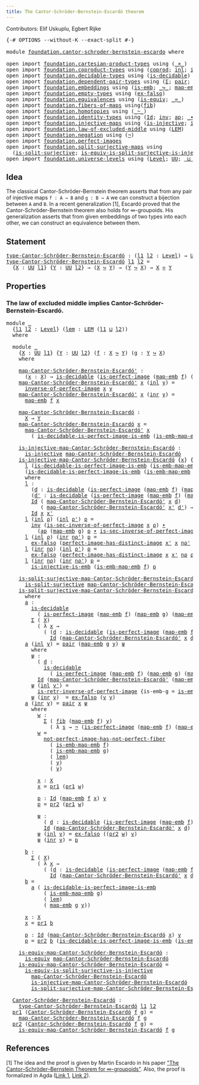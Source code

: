 ```yaml
---
title: The Cantor-Schröder-Bernstein-Escardó theorem
---
```


Contributors: Elif Uskuplu, Egbert Rijke

<pre class="Agda"><a id="113" class="Symbol">{-#</a> <a id="117" class="Keyword">OPTIONS</a> <a id="125" class="Pragma">--without-K</a> <a id="137" class="Pragma">--exact-split</a> <a id="151" class="Symbol">#-}</a>

<a id="156" class="Keyword">module</a> <a id="163" href="foundation.cantor-schroder-bernstein-escardo.html" class="Module">foundation.cantor-schroder-bernstein-escardo</a> <a id="208" class="Keyword">where</a>

<a id="215" class="Keyword">open</a> <a id="220" class="Keyword">import</a> <a id="227" href="foundation.cartesian-product-types.html" class="Module">foundation.cartesian-product-types</a> <a id="262" class="Keyword">using</a> <a id="268" class="Symbol">(</a><a id="269" href="foundation-core.cartesian-product-types.html#577" class="Function Operator">_×_</a><a id="272" class="Symbol">)</a>
<a id="274" class="Keyword">open</a> <a id="279" class="Keyword">import</a> <a id="286" href="foundation.coproduct-types.html" class="Module">foundation.coproduct-types</a> <a id="313" class="Keyword">using</a> <a id="319" class="Symbol">(</a><a id="320" href="foundation.coproduct-types.html#1168" class="Datatype">coprod</a><a id="326" class="Symbol">;</a> <a id="328" href="foundation.coproduct-types.html#1239" class="InductiveConstructor">inl</a><a id="331" class="Symbol">;</a> <a id="333" href="foundation.coproduct-types.html#1262" class="InductiveConstructor">inr</a><a id="336" class="Symbol">;</a> <a id="338" href="foundation.coproduct-types.html#1284" class="Function">ind-coprod</a><a id="348" class="Symbol">)</a>
<a id="350" class="Keyword">open</a> <a id="355" class="Keyword">import</a> <a id="362" href="foundation.decidable-types.html" class="Module">foundation.decidable-types</a> <a id="389" class="Keyword">using</a> <a id="395" class="Symbol">(</a><a id="396" href="foundation.decidable-types.html#1905" class="Function">is-decidable</a><a id="408" class="Symbol">)</a>
<a id="410" class="Keyword">open</a> <a id="415" class="Keyword">import</a> <a id="422" href="foundation.dependent-pair-types.html" class="Module">foundation.dependent-pair-types</a> <a id="454" class="Keyword">using</a> <a id="460" class="Symbol">(</a><a id="461" href="foundation-core.dependent-pair-types.html#502" class="Record">Σ</a><a id="462" class="Symbol">;</a> <a id="464" href="foundation-core.dependent-pair-types.html#575" class="InductiveConstructor">pair</a><a id="468" class="Symbol">;</a> <a id="470" href="foundation-core.dependent-pair-types.html#592" class="Field">pr1</a><a id="473" class="Symbol">;</a> <a id="475" href="foundation-core.dependent-pair-types.html#604" class="Field">pr2</a><a id="478" class="Symbol">)</a>
<a id="480" class="Keyword">open</a> <a id="485" class="Keyword">import</a> <a id="492" href="foundation.embeddings.html" class="Module">foundation.embeddings</a> <a id="514" class="Keyword">using</a> <a id="520" class="Symbol">(</a><a id="521" href="foundation-core.embeddings.html#980" class="Function">is-emb</a><a id="527" class="Symbol">;</a> <a id="529" href="foundation-core.embeddings.html#1062" class="Function Operator">_↪_</a><a id="532" class="Symbol">;</a> <a id="534" href="foundation-core.embeddings.html#1205" class="Function">map-emb</a><a id="541" class="Symbol">;</a> <a id="543" href="foundation-core.embeddings.html#1252" class="Function">is-emb-map-emb</a><a id="557" class="Symbol">)</a>
<a id="559" class="Keyword">open</a> <a id="564" class="Keyword">import</a> <a id="571" href="foundation.empty-types.html" class="Module">foundation.empty-types</a> <a id="594" class="Keyword">using</a> <a id="600" class="Symbol">(</a><a id="601" href="foundation-core.empty-types.html#1147" class="Function">ex-falso</a><a id="609" class="Symbol">)</a>
<a id="611" class="Keyword">open</a> <a id="616" class="Keyword">import</a> <a id="623" href="foundation.equivalences.html" class="Module">foundation.equivalences</a> <a id="647" class="Keyword">using</a> <a id="653" class="Symbol">(</a><a id="654" href="foundation-core.equivalences.html#1542" class="Function">is-equiv</a><a id="662" class="Symbol">;</a> <a id="664" href="foundation-core.equivalences.html#1607" class="Function Operator">_≃_</a><a id="667" class="Symbol">)</a>
<a id="669" class="Keyword">open</a> <a id="674" class="Keyword">import</a> <a id="681" href="foundation.fibers-of-maps.html" class="Module">foundation.fibers-of-maps</a> <a id="707" class="Keyword">using</a><a id="712" class="Symbol">(</a><a id="713" href="foundation-core.fibers-of-maps.html#928" class="Function">fib</a><a id="716" class="Symbol">)</a>
<a id="718" class="Keyword">open</a> <a id="723" class="Keyword">import</a> <a id="730" href="foundation.homotopies.html" class="Module">foundation.homotopies</a> <a id="752" class="Keyword">using</a> <a id="758" class="Symbol">(</a><a id="759" href="foundation-core.homotopies.html#545" class="Function Operator">_~_</a><a id="762" class="Symbol">)</a>
<a id="764" class="Keyword">open</a> <a id="769" class="Keyword">import</a> <a id="776" href="foundation.identity-types.html" class="Module">foundation.identity-types</a> <a id="802" class="Keyword">using</a> <a id="808" class="Symbol">(</a><a id="809" href="foundation-core.identity-types.html#1754" class="Datatype">Id</a><a id="811" class="Symbol">;</a> <a id="813" href="foundation-core.identity-types.html#2716" class="Function">inv</a><a id="816" class="Symbol">;</a> <a id="818" href="foundation-core.identity-types.html#4017" class="Function">ap</a><a id="820" class="Symbol">;</a> <a id="822" href="foundation-core.identity-types.html#2412" class="Function Operator">_∙_</a><a id="825" class="Symbol">)</a>
<a id="827" class="Keyword">open</a> <a id="832" class="Keyword">import</a> <a id="839" href="foundation.injective-maps.html" class="Module">foundation.injective-maps</a> <a id="865" class="Keyword">using</a> <a id="871" class="Symbol">(</a><a id="872" href="foundation.injective-maps.html#1295" class="Function">is-injective</a><a id="884" class="Symbol">;</a> <a id="886" href="foundation.injective-maps.html#3649" class="Function">is-injective-is-emb</a><a id="905" class="Symbol">)</a>
<a id="907" class="Keyword">open</a> <a id="912" class="Keyword">import</a> <a id="919" href="foundation.law-of-excluded-middle.html" class="Module">foundation.law-of-excluded-middle</a> <a id="953" class="Keyword">using</a> <a id="959" class="Symbol">(</a><a id="960" href="foundation.law-of-excluded-middle.html#733" class="Function">LEM</a><a id="963" class="Symbol">)</a>
<a id="965" class="Keyword">open</a> <a id="970" class="Keyword">import</a> <a id="977" href="foundation.negation.html" class="Module">foundation.negation</a> <a id="997" class="Keyword">using</a> <a id="1003" class="Symbol">(</a><a id="1004" href="foundation-core.negation.html#452" class="Function">¬</a><a id="1005" class="Symbol">)</a>
<a id="1007" class="Keyword">open</a> <a id="1012" class="Keyword">import</a> <a id="1019" href="foundation.perfect-images.html" class="Module">foundation.perfect-images</a>
<a id="1045" class="Keyword">open</a> <a id="1050" class="Keyword">import</a> <a id="1057" href="foundation.split-surjective-maps.html" class="Module">foundation.split-surjective-maps</a> <a id="1090" class="Keyword">using</a>
  <a id="1098" class="Symbol">(</a><a id="1099" href="foundation.split-surjective-maps.html#969" class="Function">is-split-surjective</a><a id="1118" class="Symbol">;</a> <a id="1120" href="foundation.split-surjective-maps.html#1326" class="Function">is-equiv-is-split-surjective-is-injective</a><a id="1161" class="Symbol">)</a>
<a id="1163" class="Keyword">open</a> <a id="1168" class="Keyword">import</a> <a id="1175" href="foundation.universe-levels.html" class="Module">foundation.universe-levels</a> <a id="1202" class="Keyword">using</a> <a id="1208" class="Symbol">(</a><a id="1209" href="Agda.Primitive.html#597" class="Postulate">Level</a><a id="1214" class="Symbol">;</a> <a id="1216" href="foundation-core.universe-levels.html#222" class="Primitive">UU</a><a id="1218" class="Symbol">;</a> <a id="1220" href="Agda.Primitive.html#810" class="Primitive Operator">_⊔_</a><a id="1223" class="Symbol">;</a> <a id="1225" href="Agda.Primitive.html#780" class="Primitive">lsuc</a><a id="1229" class="Symbol">)</a>
</pre>
## Idea

The classical Cantor-Schröder-Bernstein theorem asserts that from any pair of injective maps `f : A → B` and `g : B → A` we can construct a bijection between `A` and `B`. In a recent generalization [1], Escardó proved that the Cantor-Schröder-Bernstein theorem also holds for ∞-groupoids. His generalization asserts that from given embeddings of two types into each other, we can construct an equivalence between them.

## Statement

<pre class="Agda"><a id="type-Cantor-Schröder-Bernstein-Escardó"></a><a id="1687" href="foundation.cantor-schroder-bernstein-escardo.html#1687" class="Function">type-Cantor-Schröder-Bernstein-Escardó</a> <a id="1726" class="Symbol">:</a> <a id="1728" class="Symbol">(</a><a id="1729" href="foundation.cantor-schroder-bernstein-escardo.html#1729" class="Bound">l1</a> <a id="1732" href="foundation.cantor-schroder-bernstein-escardo.html#1732" class="Bound">l2</a> <a id="1735" class="Symbol">:</a> <a id="1737" href="Agda.Primitive.html#597" class="Postulate">Level</a><a id="1742" class="Symbol">)</a> <a id="1744" class="Symbol">→</a> <a id="1746" href="foundation-core.universe-levels.html#222" class="Primitive">UU</a> <a id="1749" class="Symbol">(</a><a id="1750" href="Agda.Primitive.html#780" class="Primitive">lsuc</a> <a id="1755" class="Symbol">(</a><a id="1756" href="foundation.cantor-schroder-bernstein-escardo.html#1729" class="Bound">l1</a> <a id="1759" href="Agda.Primitive.html#810" class="Primitive Operator">⊔</a> <a id="1761" href="foundation.cantor-schroder-bernstein-escardo.html#1732" class="Bound">l2</a><a id="1763" class="Symbol">))</a>
<a id="1766" href="foundation.cantor-schroder-bernstein-escardo.html#1687" class="Function">type-Cantor-Schröder-Bernstein-Escardó</a> <a id="1805" href="foundation.cantor-schroder-bernstein-escardo.html#1805" class="Bound">l1</a> <a id="1808" href="foundation.cantor-schroder-bernstein-escardo.html#1808" class="Bound">l2</a> <a id="1811" class="Symbol">=</a>
  <a id="1815" class="Symbol">{</a><a id="1816" href="foundation.cantor-schroder-bernstein-escardo.html#1816" class="Bound">X</a> <a id="1818" class="Symbol">:</a> <a id="1820" href="foundation-core.universe-levels.html#222" class="Primitive">UU</a> <a id="1823" href="foundation.cantor-schroder-bernstein-escardo.html#1805" class="Bound">l1</a><a id="1825" class="Symbol">}</a> <a id="1827" class="Symbol">{</a><a id="1828" href="foundation.cantor-schroder-bernstein-escardo.html#1828" class="Bound">Y</a> <a id="1830" class="Symbol">:</a> <a id="1832" href="foundation-core.universe-levels.html#222" class="Primitive">UU</a> <a id="1835" href="foundation.cantor-schroder-bernstein-escardo.html#1808" class="Bound">l2</a><a id="1837" class="Symbol">}</a> <a id="1839" class="Symbol">→</a> <a id="1841" class="Symbol">(</a><a id="1842" href="foundation.cantor-schroder-bernstein-escardo.html#1816" class="Bound">X</a> <a id="1844" href="foundation-core.embeddings.html#1062" class="Function Operator">↪</a> <a id="1846" href="foundation.cantor-schroder-bernstein-escardo.html#1828" class="Bound">Y</a><a id="1847" class="Symbol">)</a> <a id="1849" class="Symbol">→</a> <a id="1851" class="Symbol">(</a><a id="1852" href="foundation.cantor-schroder-bernstein-escardo.html#1828" class="Bound">Y</a> <a id="1854" href="foundation-core.embeddings.html#1062" class="Function Operator">↪</a> <a id="1856" href="foundation.cantor-schroder-bernstein-escardo.html#1816" class="Bound">X</a><a id="1857" class="Symbol">)</a> <a id="1859" class="Symbol">→</a> <a id="1861" href="foundation.cantor-schroder-bernstein-escardo.html#1816" class="Bound">X</a> <a id="1863" href="foundation-core.equivalences.html#1607" class="Function Operator">≃</a> <a id="1865" href="foundation.cantor-schroder-bernstein-escardo.html#1828" class="Bound">Y</a>
</pre>
## Properties

### The law of excluded middle implies Cantor-Schröder-Bernstein-Escardó.

<pre class="Agda"><a id="1970" class="Keyword">module</a> <a id="1977" href="foundation.cantor-schroder-bernstein-escardo.html#1977" class="Module">_</a>
  <a id="1981" class="Symbol">{</a><a id="1982" href="foundation.cantor-schroder-bernstein-escardo.html#1982" class="Bound">l1</a> <a id="1985" href="foundation.cantor-schroder-bernstein-escardo.html#1985" class="Bound">l2</a> <a id="1988" class="Symbol">:</a> <a id="1990" href="Agda.Primitive.html#597" class="Postulate">Level</a><a id="1995" class="Symbol">}</a> <a id="1997" class="Symbol">(</a><a id="1998" href="foundation.cantor-schroder-bernstein-escardo.html#1998" class="Bound">lem</a> <a id="2002" class="Symbol">:</a> <a id="2004" href="foundation.law-of-excluded-middle.html#733" class="Function">LEM</a> <a id="2008" class="Symbol">(</a><a id="2009" href="foundation.cantor-schroder-bernstein-escardo.html#1982" class="Bound">l1</a> <a id="2012" href="Agda.Primitive.html#810" class="Primitive Operator">⊔</a> <a id="2014" href="foundation.cantor-schroder-bernstein-escardo.html#1985" class="Bound">l2</a><a id="2016" class="Symbol">))</a> 
  <a id="2022" class="Keyword">where</a>

  <a id="2031" class="Keyword">module</a> <a id="2038" href="foundation.cantor-schroder-bernstein-escardo.html#2038" class="Module">_</a>
    <a id="2044" class="Symbol">{</a><a id="2045" href="foundation.cantor-schroder-bernstein-escardo.html#2045" class="Bound">X</a> <a id="2047" class="Symbol">:</a> <a id="2049" href="foundation-core.universe-levels.html#222" class="Primitive">UU</a> <a id="2052" href="foundation.cantor-schroder-bernstein-escardo.html#1982" class="Bound">l1</a><a id="2054" class="Symbol">}</a> <a id="2056" class="Symbol">{</a><a id="2057" href="foundation.cantor-schroder-bernstein-escardo.html#2057" class="Bound">Y</a> <a id="2059" class="Symbol">:</a> <a id="2061" href="foundation-core.universe-levels.html#222" class="Primitive">UU</a> <a id="2064" href="foundation.cantor-schroder-bernstein-escardo.html#1985" class="Bound">l2</a><a id="2066" class="Symbol">}</a> <a id="2068" class="Symbol">(</a><a id="2069" href="foundation.cantor-schroder-bernstein-escardo.html#2069" class="Bound">f</a> <a id="2071" class="Symbol">:</a> <a id="2073" href="foundation.cantor-schroder-bernstein-escardo.html#2045" class="Bound">X</a> <a id="2075" href="foundation-core.embeddings.html#1062" class="Function Operator">↪</a> <a id="2077" href="foundation.cantor-schroder-bernstein-escardo.html#2057" class="Bound">Y</a><a id="2078" class="Symbol">)</a> <a id="2080" class="Symbol">(</a><a id="2081" href="foundation.cantor-schroder-bernstein-escardo.html#2081" class="Bound">g</a> <a id="2083" class="Symbol">:</a> <a id="2085" href="foundation.cantor-schroder-bernstein-escardo.html#2057" class="Bound">Y</a> <a id="2087" href="foundation-core.embeddings.html#1062" class="Function Operator">↪</a> <a id="2089" href="foundation.cantor-schroder-bernstein-escardo.html#2045" class="Bound">X</a><a id="2090" class="Symbol">)</a>
    <a id="2096" class="Keyword">where</a>

    <a id="2107" href="foundation.cantor-schroder-bernstein-escardo.html#2107" class="Function">map-Cantor-Schröder-Bernstein-Escardó&#39;</a> <a id="2146" class="Symbol">:</a> 
      <a id="2155" class="Symbol">(</a><a id="2156" href="foundation.cantor-schroder-bernstein-escardo.html#2156" class="Bound">x</a> <a id="2158" class="Symbol">:</a> <a id="2160" href="foundation.cantor-schroder-bernstein-escardo.html#2045" class="Bound">X</a><a id="2161" class="Symbol">)</a> <a id="2163" class="Symbol">→</a> <a id="2165" href="foundation.decidable-types.html#1905" class="Function">is-decidable</a> <a id="2178" class="Symbol">(</a><a id="2179" href="foundation.perfect-images.html#1702" class="Function">is-perfect-image</a> <a id="2196" class="Symbol">(</a><a id="2197" href="foundation-core.embeddings.html#1205" class="Function">map-emb</a> <a id="2205" href="foundation.cantor-schroder-bernstein-escardo.html#2069" class="Bound">f</a><a id="2206" class="Symbol">)</a> <a id="2208" class="Symbol">(</a><a id="2209" href="foundation-core.embeddings.html#1205" class="Function">map-emb</a> <a id="2217" href="foundation.cantor-schroder-bernstein-escardo.html#2081" class="Bound">g</a><a id="2218" class="Symbol">)</a> <a id="2220" href="foundation.cantor-schroder-bernstein-escardo.html#2156" class="Bound">x</a><a id="2221" class="Symbol">)</a> <a id="2223" class="Symbol">→</a> <a id="2225" href="foundation.cantor-schroder-bernstein-escardo.html#2057" class="Bound">Y</a>
    <a id="2231" href="foundation.cantor-schroder-bernstein-escardo.html#2107" class="Function">map-Cantor-Schröder-Bernstein-Escardó&#39;</a> <a id="2270" href="foundation.cantor-schroder-bernstein-escardo.html#2270" class="Bound">x</a> <a id="2272" class="Symbol">(</a><a id="2273" href="foundation.coproduct-types.html#1239" class="InductiveConstructor">inl</a> <a id="2277" href="foundation.cantor-schroder-bernstein-escardo.html#2277" class="Bound">y</a><a id="2278" class="Symbol">)</a> <a id="2280" class="Symbol">=</a>
      <a id="2288" href="foundation.perfect-images.html#3373" class="Function">inverse-of-perfect-image</a> <a id="2313" href="foundation.cantor-schroder-bernstein-escardo.html#2270" class="Bound">x</a> <a id="2315" href="foundation.cantor-schroder-bernstein-escardo.html#2277" class="Bound">y</a>
    <a id="2321" href="foundation.cantor-schroder-bernstein-escardo.html#2107" class="Function">map-Cantor-Schröder-Bernstein-Escardó&#39;</a> <a id="2360" href="foundation.cantor-schroder-bernstein-escardo.html#2360" class="Bound">x</a> <a id="2362" class="Symbol">(</a><a id="2363" href="foundation.coproduct-types.html#1262" class="InductiveConstructor">inr</a> <a id="2367" href="foundation.cantor-schroder-bernstein-escardo.html#2367" class="Bound">y</a><a id="2368" class="Symbol">)</a> <a id="2370" class="Symbol">=</a>
      <a id="2378" href="foundation-core.embeddings.html#1205" class="Function">map-emb</a> <a id="2386" href="foundation.cantor-schroder-bernstein-escardo.html#2069" class="Bound">f</a> <a id="2388" href="foundation.cantor-schroder-bernstein-escardo.html#2360" class="Bound">x</a>

    <a id="2395" href="foundation.cantor-schroder-bernstein-escardo.html#2395" class="Function">map-Cantor-Schröder-Bernstein-Escardó</a> <a id="2433" class="Symbol">:</a>
      <a id="2441" href="foundation.cantor-schroder-bernstein-escardo.html#2045" class="Bound">X</a> <a id="2443" class="Symbol">→</a> <a id="2445" href="foundation.cantor-schroder-bernstein-escardo.html#2057" class="Bound">Y</a>
    <a id="2451" href="foundation.cantor-schroder-bernstein-escardo.html#2395" class="Function">map-Cantor-Schröder-Bernstein-Escardó</a> <a id="2489" href="foundation.cantor-schroder-bernstein-escardo.html#2489" class="Bound">x</a> <a id="2491" class="Symbol">=</a>
      <a id="2499" href="foundation.cantor-schroder-bernstein-escardo.html#2107" class="Function">map-Cantor-Schröder-Bernstein-Escardó&#39;</a> <a id="2538" href="foundation.cantor-schroder-bernstein-escardo.html#2489" class="Bound">x</a>
        <a id="2548" class="Symbol">(</a> <a id="2550" href="foundation.perfect-images.html#2556" class="Function">is-decidable-is-perfect-image-is-emb</a> <a id="2587" class="Symbol">(</a><a id="2588" href="foundation-core.embeddings.html#1252" class="Function">is-emb-map-emb</a> <a id="2603" href="foundation.cantor-schroder-bernstein-escardo.html#2081" class="Bound">g</a><a id="2604" class="Symbol">)</a> <a id="2606" href="foundation.cantor-schroder-bernstein-escardo.html#1998" class="Bound">lem</a> <a id="2610" href="foundation.cantor-schroder-bernstein-escardo.html#2489" class="Bound">x</a><a id="2611" class="Symbol">)</a>

    <a id="2618" href="foundation.cantor-schroder-bernstein-escardo.html#2618" class="Function">is-injective-map-Cantor-Schröder-Bernstein-Escardó</a> <a id="2669" class="Symbol">:</a>
      <a id="2677" href="foundation.injective-maps.html#1295" class="Function">is-injective</a> <a id="2690" href="foundation.cantor-schroder-bernstein-escardo.html#2395" class="Function">map-Cantor-Schröder-Bernstein-Escardó</a>
    <a id="2732" href="foundation.cantor-schroder-bernstein-escardo.html#2618" class="Function">is-injective-map-Cantor-Schröder-Bernstein-Escardó</a> <a id="2783" class="Symbol">{</a><a id="2784" href="foundation.cantor-schroder-bernstein-escardo.html#2784" class="Bound">x</a><a id="2785" class="Symbol">}</a> <a id="2787" class="Symbol">{</a><a id="2788" href="foundation.cantor-schroder-bernstein-escardo.html#2788" class="Bound">x&#39;</a><a id="2790" class="Symbol">}</a> <a id="2792" class="Symbol">=</a>
      <a id="2800" href="foundation.cantor-schroder-bernstein-escardo.html#2955" class="Function">l</a> <a id="2802" class="Symbol">(</a><a id="2803" href="foundation.perfect-images.html#2556" class="Function">is-decidable-is-perfect-image-is-emb</a> <a id="2840" class="Symbol">(</a><a id="2841" href="foundation-core.embeddings.html#1252" class="Function">is-emb-map-emb</a> <a id="2856" href="foundation.cantor-schroder-bernstein-escardo.html#2081" class="Bound">g</a><a id="2857" class="Symbol">)</a> <a id="2859" href="foundation.cantor-schroder-bernstein-escardo.html#1998" class="Bound">lem</a> <a id="2863" href="foundation.cantor-schroder-bernstein-escardo.html#2784" class="Bound">x</a><a id="2864" class="Symbol">)</a>
      <a id="2872" class="Symbol">(</a><a id="2873" href="foundation.perfect-images.html#2556" class="Function">is-decidable-is-perfect-image-is-emb</a> <a id="2910" class="Symbol">(</a><a id="2911" href="foundation-core.embeddings.html#1252" class="Function">is-emb-map-emb</a> <a id="2926" href="foundation.cantor-schroder-bernstein-escardo.html#2081" class="Bound">g</a><a id="2927" class="Symbol">)</a> <a id="2929" href="foundation.cantor-schroder-bernstein-escardo.html#1998" class="Bound">lem</a> <a id="2933" href="foundation.cantor-schroder-bernstein-escardo.html#2788" class="Bound">x&#39;</a><a id="2935" class="Symbol">)</a>
      <a id="2943" class="Keyword">where</a>
      <a id="2955" href="foundation.cantor-schroder-bernstein-escardo.html#2955" class="Function">l</a> <a id="2957" class="Symbol">:</a>
        <a id="2967" class="Symbol">(</a><a id="2968" href="foundation.cantor-schroder-bernstein-escardo.html#2968" class="Bound">d</a> <a id="2970" class="Symbol">:</a> <a id="2972" href="foundation.decidable-types.html#1905" class="Function">is-decidable</a> <a id="2985" class="Symbol">(</a><a id="2986" href="foundation.perfect-images.html#1702" class="Function">is-perfect-image</a> <a id="3003" class="Symbol">(</a><a id="3004" href="foundation-core.embeddings.html#1205" class="Function">map-emb</a> <a id="3012" href="foundation.cantor-schroder-bernstein-escardo.html#2069" class="Bound">f</a><a id="3013" class="Symbol">)</a> <a id="3015" class="Symbol">(</a><a id="3016" href="foundation-core.embeddings.html#1205" class="Function">map-emb</a> <a id="3024" href="foundation.cantor-schroder-bernstein-escardo.html#2081" class="Bound">g</a><a id="3025" class="Symbol">)</a> <a id="3027" href="foundation.cantor-schroder-bernstein-escardo.html#2784" class="Bound">x</a><a id="3028" class="Symbol">))</a>
        <a id="3039" class="Symbol">(</a><a id="3040" href="foundation.cantor-schroder-bernstein-escardo.html#3040" class="Bound">d&#39;</a> <a id="3043" class="Symbol">:</a> <a id="3045" href="foundation.decidable-types.html#1905" class="Function">is-decidable</a> <a id="3058" class="Symbol">(</a><a id="3059" href="foundation.perfect-images.html#1702" class="Function">is-perfect-image</a> <a id="3076" class="Symbol">(</a><a id="3077" href="foundation-core.embeddings.html#1205" class="Function">map-emb</a> <a id="3085" href="foundation.cantor-schroder-bernstein-escardo.html#2069" class="Bound">f</a><a id="3086" class="Symbol">)</a> <a id="3088" class="Symbol">(</a><a id="3089" href="foundation-core.embeddings.html#1205" class="Function">map-emb</a> <a id="3097" href="foundation.cantor-schroder-bernstein-escardo.html#2081" class="Bound">g</a><a id="3098" class="Symbol">)</a> <a id="3100" href="foundation.cantor-schroder-bernstein-escardo.html#2788" class="Bound">x&#39;</a><a id="3102" class="Symbol">))</a> <a id="3105" class="Symbol">→</a>
        <a id="3115" href="foundation-core.identity-types.html#1754" class="Datatype">Id</a> <a id="3118" class="Symbol">(</a> <a id="3120" href="foundation.cantor-schroder-bernstein-escardo.html#2107" class="Function">map-Cantor-Schröder-Bernstein-Escardó&#39;</a> <a id="3159" href="foundation.cantor-schroder-bernstein-escardo.html#2784" class="Bound">x</a> <a id="3161" href="foundation.cantor-schroder-bernstein-escardo.html#2968" class="Bound">d</a><a id="3162" class="Symbol">)</a>
           <a id="3175" class="Symbol">(</a> <a id="3177" href="foundation.cantor-schroder-bernstein-escardo.html#2107" class="Function">map-Cantor-Schröder-Bernstein-Escardó&#39;</a> <a id="3216" href="foundation.cantor-schroder-bernstein-escardo.html#2788" class="Bound">x&#39;</a> <a id="3219" href="foundation.cantor-schroder-bernstein-escardo.html#3040" class="Bound">d&#39;</a><a id="3221" class="Symbol">)</a> <a id="3223" class="Symbol">→</a>
        <a id="3233" href="foundation-core.identity-types.html#1754" class="Datatype">Id</a> <a id="3236" href="foundation.cantor-schroder-bernstein-escardo.html#2784" class="Bound">x</a> <a id="3238" href="foundation.cantor-schroder-bernstein-escardo.html#2788" class="Bound">x&#39;</a>
      <a id="3247" href="foundation.cantor-schroder-bernstein-escardo.html#2955" class="Function">l</a> <a id="3249" class="Symbol">(</a><a id="3250" href="foundation.coproduct-types.html#1239" class="InductiveConstructor">inl</a> <a id="3254" href="foundation.cantor-schroder-bernstein-escardo.html#3254" class="Bound">ρ</a><a id="3255" class="Symbol">)</a> <a id="3257" class="Symbol">(</a><a id="3258" href="foundation.coproduct-types.html#1239" class="InductiveConstructor">inl</a> <a id="3262" href="foundation.cantor-schroder-bernstein-escardo.html#3262" class="Bound">ρ&#39;</a><a id="3264" class="Symbol">)</a> <a id="3266" href="foundation.cantor-schroder-bernstein-escardo.html#3266" class="Bound">p</a> <a id="3268" class="Symbol">=</a>
        <a id="3278" href="foundation-core.identity-types.html#2716" class="Function">inv</a> <a id="3282" class="Symbol">(</a><a id="3283" href="foundation.perfect-images.html#3517" class="Function">is-sec-inverse-of-perfect-image</a> <a id="3315" href="foundation.cantor-schroder-bernstein-escardo.html#2784" class="Bound">x</a> <a id="3317" href="foundation.cantor-schroder-bernstein-escardo.html#3254" class="Bound">ρ</a><a id="3318" class="Symbol">)</a> <a id="3320" href="foundation-core.identity-types.html#2412" class="Function Operator">∙</a>
          <a id="3332" class="Symbol">(</a><a id="3333" href="foundation-core.identity-types.html#4017" class="Function">ap</a> <a id="3336" class="Symbol">(</a><a id="3337" href="foundation-core.embeddings.html#1205" class="Function">map-emb</a> <a id="3345" href="foundation.cantor-schroder-bernstein-escardo.html#2081" class="Bound">g</a><a id="3346" class="Symbol">)</a> <a id="3348" href="foundation.cantor-schroder-bernstein-escardo.html#3266" class="Bound">p</a> <a id="3350" href="foundation-core.identity-types.html#2412" class="Function Operator">∙</a> <a id="3352" href="foundation.perfect-images.html#3517" class="Function">is-sec-inverse-of-perfect-image</a> <a id="3384" href="foundation.cantor-schroder-bernstein-escardo.html#2788" class="Bound">x&#39;</a> <a id="3387" href="foundation.cantor-schroder-bernstein-escardo.html#3262" class="Bound">ρ&#39;</a><a id="3389" class="Symbol">)</a>
      <a id="3397" href="foundation.cantor-schroder-bernstein-escardo.html#2955" class="Function">l</a> <a id="3399" class="Symbol">(</a><a id="3400" href="foundation.coproduct-types.html#1239" class="InductiveConstructor">inl</a> <a id="3404" href="foundation.cantor-schroder-bernstein-escardo.html#3404" class="Bound">ρ</a><a id="3405" class="Symbol">)</a> <a id="3407" class="Symbol">(</a><a id="3408" href="foundation.coproduct-types.html#1262" class="InductiveConstructor">inr</a> <a id="3412" href="foundation.cantor-schroder-bernstein-escardo.html#3412" class="Bound">nρ&#39;</a><a id="3415" class="Symbol">)</a> <a id="3417" href="foundation.cantor-schroder-bernstein-escardo.html#3417" class="Bound">p</a> <a id="3419" class="Symbol">=</a>
        <a id="3429" href="foundation-core.empty-types.html#1147" class="Function">ex-falso</a> <a id="3438" class="Symbol">(</a><a id="3439" href="foundation.perfect-images.html#4606" class="Function">perfect-image-has-distinct-image</a> <a id="3472" href="foundation.cantor-schroder-bernstein-escardo.html#2788" class="Bound">x&#39;</a> <a id="3475" href="foundation.cantor-schroder-bernstein-escardo.html#2784" class="Bound">x</a> <a id="3477" href="foundation.cantor-schroder-bernstein-escardo.html#3412" class="Bound">nρ&#39;</a> <a id="3481" href="foundation.cantor-schroder-bernstein-escardo.html#3404" class="Bound">ρ</a> <a id="3483" class="Symbol">(</a><a id="3484" href="foundation-core.identity-types.html#2716" class="Function">inv</a> <a id="3488" href="foundation.cantor-schroder-bernstein-escardo.html#3417" class="Bound">p</a><a id="3489" class="Symbol">))</a>
      <a id="3498" href="foundation.cantor-schroder-bernstein-escardo.html#2955" class="Function">l</a> <a id="3500" class="Symbol">(</a><a id="3501" href="foundation.coproduct-types.html#1262" class="InductiveConstructor">inr</a> <a id="3505" href="foundation.cantor-schroder-bernstein-escardo.html#3505" class="Bound">nρ</a><a id="3507" class="Symbol">)</a> <a id="3509" class="Symbol">(</a><a id="3510" href="foundation.coproduct-types.html#1239" class="InductiveConstructor">inl</a> <a id="3514" href="foundation.cantor-schroder-bernstein-escardo.html#3514" class="Bound">ρ&#39;</a><a id="3516" class="Symbol">)</a> <a id="3518" href="foundation.cantor-schroder-bernstein-escardo.html#3518" class="Bound">p</a> <a id="3520" class="Symbol">=</a>
        <a id="3530" href="foundation-core.empty-types.html#1147" class="Function">ex-falso</a> <a id="3539" class="Symbol">(</a><a id="3540" href="foundation.perfect-images.html#4606" class="Function">perfect-image-has-distinct-image</a> <a id="3573" href="foundation.cantor-schroder-bernstein-escardo.html#2784" class="Bound">x</a> <a id="3575" href="foundation.cantor-schroder-bernstein-escardo.html#2788" class="Bound">x&#39;</a> <a id="3578" href="foundation.cantor-schroder-bernstein-escardo.html#3505" class="Bound">nρ</a> <a id="3581" href="foundation.cantor-schroder-bernstein-escardo.html#3514" class="Bound">ρ&#39;</a> <a id="3584" href="foundation.cantor-schroder-bernstein-escardo.html#3518" class="Bound">p</a><a id="3585" class="Symbol">)</a>
      <a id="3593" href="foundation.cantor-schroder-bernstein-escardo.html#2955" class="Function">l</a> <a id="3595" class="Symbol">(</a><a id="3596" href="foundation.coproduct-types.html#1262" class="InductiveConstructor">inr</a> <a id="3600" href="foundation.cantor-schroder-bernstein-escardo.html#3600" class="Bound">nρ</a><a id="3602" class="Symbol">)</a> <a id="3604" class="Symbol">(</a><a id="3605" href="foundation.coproduct-types.html#1262" class="InductiveConstructor">inr</a> <a id="3609" href="foundation.cantor-schroder-bernstein-escardo.html#3609" class="Bound">nρ&#39;</a><a id="3612" class="Symbol">)</a> <a id="3614" href="foundation.cantor-schroder-bernstein-escardo.html#3614" class="Bound">p</a> <a id="3616" class="Symbol">=</a>
        <a id="3626" href="foundation.injective-maps.html#3649" class="Function">is-injective-is-emb</a> <a id="3646" class="Symbol">(</a><a id="3647" href="foundation-core.embeddings.html#1252" class="Function">is-emb-map-emb</a> <a id="3662" href="foundation.cantor-schroder-bernstein-escardo.html#2069" class="Bound">f</a><a id="3663" class="Symbol">)</a> <a id="3665" href="foundation.cantor-schroder-bernstein-escardo.html#3614" class="Bound">p</a>

    <a id="3672" href="foundation.cantor-schroder-bernstein-escardo.html#3672" class="Function">is-split-surjective-map-Cantor-Schröder-Bernstein-Escardó</a> <a id="3730" class="Symbol">:</a>
      <a id="3738" href="foundation.split-surjective-maps.html#969" class="Function">is-split-surjective</a> <a id="3758" href="foundation.cantor-schroder-bernstein-escardo.html#2395" class="Function">map-Cantor-Schröder-Bernstein-Escardó</a>
    <a id="3800" href="foundation.cantor-schroder-bernstein-escardo.html#3672" class="Function">is-split-surjective-map-Cantor-Schröder-Bernstein-Escardó</a> <a id="3858" href="foundation.cantor-schroder-bernstein-escardo.html#3858" class="Bound">y</a> <a id="3860" class="Symbol">=</a> <a id="3862" href="foundation-core.dependent-pair-types.html#575" class="InductiveConstructor">pair</a> <a id="3867" href="foundation.cantor-schroder-bernstein-escardo.html#5571" class="Function">x</a> <a id="3869" href="foundation.cantor-schroder-bernstein-escardo.html#5600" class="Function">p</a>
      <a id="3877" class="Keyword">where</a>
      <a id="3889" href="foundation.cantor-schroder-bernstein-escardo.html#3889" class="Function">a</a> <a id="3891" class="Symbol">:</a>
        <a id="3901" href="foundation.decidable-types.html#1905" class="Function">is-decidable</a>
          <a id="3924" class="Symbol">(</a> <a id="3926" href="foundation.perfect-images.html#1702" class="Function">is-perfect-image</a> <a id="3943" class="Symbol">(</a><a id="3944" href="foundation-core.embeddings.html#1205" class="Function">map-emb</a> <a id="3952" href="foundation.cantor-schroder-bernstein-escardo.html#2069" class="Bound">f</a><a id="3953" class="Symbol">)</a> <a id="3955" class="Symbol">(</a><a id="3956" href="foundation-core.embeddings.html#1205" class="Function">map-emb</a> <a id="3964" href="foundation.cantor-schroder-bernstein-escardo.html#2081" class="Bound">g</a><a id="3965" class="Symbol">)</a> <a id="3967" class="Symbol">(</a><a id="3968" href="foundation-core.embeddings.html#1205" class="Function">map-emb</a> <a id="3976" href="foundation.cantor-schroder-bernstein-escardo.html#2081" class="Bound">g</a> <a id="3978" href="foundation.cantor-schroder-bernstein-escardo.html#3858" class="Bound">y</a><a id="3979" class="Symbol">))</a> <a id="3982" class="Symbol">→</a>
        <a id="3992" href="foundation-core.dependent-pair-types.html#502" class="Record">Σ</a> <a id="3994" class="Symbol">(</a> <a id="3996" href="foundation.cantor-schroder-bernstein-escardo.html#2045" class="Bound">X</a><a id="3997" class="Symbol">)</a>
          <a id="4009" class="Symbol">(</a> <a id="4011" class="Symbol">λ</a> <a id="4013" href="foundation.cantor-schroder-bernstein-escardo.html#4013" class="Bound">x</a> <a id="4015" class="Symbol">→</a>
            <a id="4029" class="Symbol">(</a> <a id="4031" class="Symbol">(</a><a id="4032" href="foundation.cantor-schroder-bernstein-escardo.html#4032" class="Bound">d</a> <a id="4034" class="Symbol">:</a> <a id="4036" href="foundation.decidable-types.html#1905" class="Function">is-decidable</a> <a id="4049" class="Symbol">(</a><a id="4050" href="foundation.perfect-images.html#1702" class="Function">is-perfect-image</a> <a id="4067" class="Symbol">(</a><a id="4068" href="foundation-core.embeddings.html#1205" class="Function">map-emb</a> <a id="4076" href="foundation.cantor-schroder-bernstein-escardo.html#2069" class="Bound">f</a><a id="4077" class="Symbol">)</a> <a id="4079" class="Symbol">(</a><a id="4080" href="foundation-core.embeddings.html#1205" class="Function">map-emb</a> <a id="4088" href="foundation.cantor-schroder-bernstein-escardo.html#2081" class="Bound">g</a><a id="4089" class="Symbol">)</a> <a id="4091" href="foundation.cantor-schroder-bernstein-escardo.html#4013" class="Bound">x</a><a id="4092" class="Symbol">))</a> <a id="4095" class="Symbol">→</a>
              <a id="4111" href="foundation-core.identity-types.html#1754" class="Datatype">Id</a> <a id="4114" class="Symbol">(</a><a id="4115" href="foundation.cantor-schroder-bernstein-escardo.html#2107" class="Function">map-Cantor-Schröder-Bernstein-Escardó&#39;</a> <a id="4154" href="foundation.cantor-schroder-bernstein-escardo.html#4013" class="Bound">x</a> <a id="4156" href="foundation.cantor-schroder-bernstein-escardo.html#4032" class="Bound">d</a><a id="4157" class="Symbol">)</a> <a id="4159" href="foundation.cantor-schroder-bernstein-escardo.html#3858" class="Bound">y</a><a id="4160" class="Symbol">))</a>
      <a id="4169" href="foundation.cantor-schroder-bernstein-escardo.html#3889" class="Function">a</a> <a id="4171" class="Symbol">(</a><a id="4172" href="foundation.coproduct-types.html#1239" class="InductiveConstructor">inl</a> <a id="4176" href="foundation.cantor-schroder-bernstein-escardo.html#4176" class="Bound">γ</a><a id="4177" class="Symbol">)</a> <a id="4179" class="Symbol">=</a> <a id="4181" href="foundation-core.dependent-pair-types.html#575" class="InductiveConstructor">pair</a> <a id="4186" class="Symbol">(</a><a id="4187" href="foundation-core.embeddings.html#1205" class="Function">map-emb</a> <a id="4195" href="foundation.cantor-schroder-bernstein-escardo.html#2081" class="Bound">g</a> <a id="4197" href="foundation.cantor-schroder-bernstein-escardo.html#3858" class="Bound">y</a><a id="4198" class="Symbol">)</a> <a id="4200" href="foundation.cantor-schroder-bernstein-escardo.html#4224" class="Function">ψ</a>
        <a id="4210" class="Keyword">where</a>
        <a id="4224" href="foundation.cantor-schroder-bernstein-escardo.html#4224" class="Function">ψ</a> <a id="4226" class="Symbol">:</a>
          <a id="4238" class="Symbol">(</a> <a id="4240" href="foundation.cantor-schroder-bernstein-escardo.html#4240" class="Bound">d</a> <a id="4242" class="Symbol">:</a>
            <a id="4256" href="foundation.decidable-types.html#1905" class="Function">is-decidable</a>
              <a id="4283" class="Symbol">(</a> <a id="4285" href="foundation.perfect-images.html#1702" class="Function">is-perfect-image</a> <a id="4302" class="Symbol">(</a><a id="4303" href="foundation-core.embeddings.html#1205" class="Function">map-emb</a> <a id="4311" href="foundation.cantor-schroder-bernstein-escardo.html#2069" class="Bound">f</a><a id="4312" class="Symbol">)</a> <a id="4314" class="Symbol">(</a><a id="4315" href="foundation-core.embeddings.html#1205" class="Function">map-emb</a> <a id="4323" href="foundation.cantor-schroder-bernstein-escardo.html#2081" class="Bound">g</a><a id="4324" class="Symbol">)</a> <a id="4326" class="Symbol">(</a><a id="4327" href="foundation-core.embeddings.html#1205" class="Function">map-emb</a> <a id="4335" href="foundation.cantor-schroder-bernstein-escardo.html#2081" class="Bound">g</a> <a id="4337" href="foundation.cantor-schroder-bernstein-escardo.html#3858" class="Bound">y</a><a id="4338" class="Symbol">)))</a> <a id="4342" class="Symbol">→</a>
          <a id="4354" href="foundation-core.identity-types.html#1754" class="Datatype">Id</a> <a id="4357" class="Symbol">(</a><a id="4358" href="foundation.cantor-schroder-bernstein-escardo.html#2107" class="Function">map-Cantor-Schröder-Bernstein-Escardó&#39;</a> <a id="4397" class="Symbol">(</a><a id="4398" href="foundation-core.embeddings.html#1205" class="Function">map-emb</a> <a id="4406" href="foundation.cantor-schroder-bernstein-escardo.html#2081" class="Bound">g</a> <a id="4408" href="foundation.cantor-schroder-bernstein-escardo.html#3858" class="Bound">y</a><a id="4409" class="Symbol">)</a> <a id="4411" href="foundation.cantor-schroder-bernstein-escardo.html#4240" class="Bound">d</a><a id="4412" class="Symbol">)</a> <a id="4414" href="foundation.cantor-schroder-bernstein-escardo.html#3858" class="Bound">y</a>
        <a id="4424" href="foundation.cantor-schroder-bernstein-escardo.html#4224" class="Function">ψ</a> <a id="4426" class="Symbol">(</a><a id="4427" href="foundation.coproduct-types.html#1239" class="InductiveConstructor">inl</a> <a id="4431" href="foundation.cantor-schroder-bernstein-escardo.html#4431" class="Bound">v&#39;</a><a id="4433" class="Symbol">)</a> <a id="4435" class="Symbol">=</a>
          <a id="4447" href="foundation.perfect-images.html#3839" class="Function">is-retr-inverse-of-perfect-image</a> <a id="4480" class="Symbol">{</a><a id="4481" class="Argument">is-emb-g</a> <a id="4490" class="Symbol">=</a> <a id="4492" href="foundation-core.embeddings.html#1252" class="Function">is-emb-map-emb</a> <a id="4507" href="foundation.cantor-schroder-bernstein-escardo.html#2081" class="Bound">g</a><a id="4508" class="Symbol">}</a> <a id="4510" href="foundation.cantor-schroder-bernstein-escardo.html#3858" class="Bound">y</a> <a id="4512" href="foundation.cantor-schroder-bernstein-escardo.html#4431" class="Bound">v&#39;</a>
        <a id="4523" href="foundation.cantor-schroder-bernstein-escardo.html#4224" class="Function">ψ</a> <a id="4525" class="Symbol">(</a><a id="4526" href="foundation.coproduct-types.html#1262" class="InductiveConstructor">inr</a> <a id="4530" href="foundation.cantor-schroder-bernstein-escardo.html#4530" class="Bound">v</a><a id="4531" class="Symbol">)</a>  <a id="4534" class="Symbol">=</a> <a id="4536" href="foundation-core.empty-types.html#1147" class="Function">ex-falso</a> <a id="4545" class="Symbol">(</a><a id="4546" href="foundation.cantor-schroder-bernstein-escardo.html#4530" class="Bound">v</a> <a id="4548" href="foundation.cantor-schroder-bernstein-escardo.html#4176" class="Bound">γ</a><a id="4549" class="Symbol">)</a>
      <a id="4557" href="foundation.cantor-schroder-bernstein-escardo.html#3889" class="Function">a</a> <a id="4559" class="Symbol">(</a><a id="4560" href="foundation.coproduct-types.html#1262" class="InductiveConstructor">inr</a> <a id="4564" href="foundation.cantor-schroder-bernstein-escardo.html#4564" class="Bound">γ</a><a id="4565" class="Symbol">)</a> <a id="4567" class="Symbol">=</a> <a id="4569" href="foundation-core.dependent-pair-types.html#575" class="InductiveConstructor">pair</a> <a id="4574" href="foundation.cantor-schroder-bernstein-escardo.html#4921" class="Function">x</a> <a id="4576" href="foundation.cantor-schroder-bernstein-escardo.html#5024" class="Function">ψ</a>
        <a id="4586" class="Keyword">where</a>
          <a id="4602" href="foundation.cantor-schroder-bernstein-escardo.html#4602" class="Function">w</a> <a id="4604" class="Symbol">:</a>
            <a id="4618" href="foundation-core.dependent-pair-types.html#502" class="Record">Σ</a> <a id="4620" class="Symbol">(</a> <a id="4622" href="foundation-core.fibers-of-maps.html#928" class="Function">fib</a> <a id="4626" class="Symbol">(</a><a id="4627" href="foundation-core.embeddings.html#1205" class="Function">map-emb</a> <a id="4635" href="foundation.cantor-schroder-bernstein-escardo.html#2069" class="Bound">f</a><a id="4636" class="Symbol">)</a> <a id="4638" href="foundation.cantor-schroder-bernstein-escardo.html#3858" class="Bound">y</a><a id="4639" class="Symbol">)</a>
              <a id="4655" class="Symbol">(</a> <a id="4657" class="Symbol">λ</a> <a id="4659" href="foundation.cantor-schroder-bernstein-escardo.html#4659" class="Bound">s</a> <a id="4661" class="Symbol">→</a> <a id="4663" href="foundation-core.negation.html#452" class="Function">¬</a> <a id="4665" class="Symbol">(</a><a id="4666" href="foundation.perfect-images.html#1702" class="Function">is-perfect-image</a> <a id="4683" class="Symbol">(</a><a id="4684" href="foundation-core.embeddings.html#1205" class="Function">map-emb</a> <a id="4692" href="foundation.cantor-schroder-bernstein-escardo.html#2069" class="Bound">f</a><a id="4693" class="Symbol">)</a> <a id="4695" class="Symbol">(</a><a id="4696" href="foundation-core.embeddings.html#1205" class="Function">map-emb</a> <a id="4704" href="foundation.cantor-schroder-bernstein-escardo.html#2081" class="Bound">g</a><a id="4705" class="Symbol">)</a> <a id="4707" class="Symbol">(</a><a id="4708" href="foundation-core.dependent-pair-types.html#592" class="Field">pr1</a> <a id="4712" href="foundation.cantor-schroder-bernstein-escardo.html#4659" class="Bound">s</a><a id="4713" class="Symbol">)))</a>
          <a id="4727" href="foundation.cantor-schroder-bernstein-escardo.html#4602" class="Function">w</a> <a id="4729" class="Symbol">=</a>
            <a id="4743" href="foundation.perfect-images.html#6472" class="Function">not-perfect-image-has-not-perfect-fiber</a>
              <a id="4797" class="Symbol">(</a> <a id="4799" href="foundation-core.embeddings.html#1252" class="Function">is-emb-map-emb</a> <a id="4814" href="foundation.cantor-schroder-bernstein-escardo.html#2069" class="Bound">f</a><a id="4815" class="Symbol">)</a>
              <a id="4831" class="Symbol">(</a> <a id="4833" href="foundation-core.embeddings.html#1252" class="Function">is-emb-map-emb</a> <a id="4848" href="foundation.cantor-schroder-bernstein-escardo.html#2081" class="Bound">g</a><a id="4849" class="Symbol">)</a>
              <a id="4865" class="Symbol">(</a> <a id="4867" href="foundation.cantor-schroder-bernstein-escardo.html#1998" class="Bound">lem</a><a id="4870" class="Symbol">)</a>
              <a id="4886" class="Symbol">(</a> <a id="4888" href="foundation.cantor-schroder-bernstein-escardo.html#3858" class="Bound">y</a><a id="4889" class="Symbol">)</a>
              <a id="4905" class="Symbol">(</a> <a id="4907" href="foundation.cantor-schroder-bernstein-escardo.html#4564" class="Bound">γ</a><a id="4908" class="Symbol">)</a>

          <a id="4921" href="foundation.cantor-schroder-bernstein-escardo.html#4921" class="Function">x</a> <a id="4923" class="Symbol">:</a> <a id="4925" href="foundation.cantor-schroder-bernstein-escardo.html#2045" class="Bound">X</a>
          <a id="4937" href="foundation.cantor-schroder-bernstein-escardo.html#4921" class="Function">x</a> <a id="4939" class="Symbol">=</a> <a id="4941" href="foundation-core.dependent-pair-types.html#592" class="Field">pr1</a> <a id="4945" class="Symbol">(</a><a id="4946" href="foundation-core.dependent-pair-types.html#592" class="Field">pr1</a> <a id="4950" href="foundation.cantor-schroder-bernstein-escardo.html#4602" class="Function">w</a><a id="4951" class="Symbol">)</a>

          <a id="4964" href="foundation.cantor-schroder-bernstein-escardo.html#4964" class="Function">p</a> <a id="4966" class="Symbol">:</a> <a id="4968" href="foundation-core.identity-types.html#1754" class="Datatype">Id</a> <a id="4971" class="Symbol">(</a><a id="4972" href="foundation-core.embeddings.html#1205" class="Function">map-emb</a> <a id="4980" href="foundation.cantor-schroder-bernstein-escardo.html#2069" class="Bound">f</a> <a id="4982" href="foundation.cantor-schroder-bernstein-escardo.html#4921" class="Function">x</a><a id="4983" class="Symbol">)</a> <a id="4985" href="foundation.cantor-schroder-bernstein-escardo.html#3858" class="Bound">y</a>
          <a id="4997" href="foundation.cantor-schroder-bernstein-escardo.html#4964" class="Function">p</a> <a id="4999" class="Symbol">=</a> <a id="5001" href="foundation-core.dependent-pair-types.html#604" class="Field">pr2</a> <a id="5005" class="Symbol">(</a><a id="5006" href="foundation-core.dependent-pair-types.html#592" class="Field">pr1</a> <a id="5010" href="foundation.cantor-schroder-bernstein-escardo.html#4602" class="Function">w</a><a id="5011" class="Symbol">)</a>

          <a id="5024" href="foundation.cantor-schroder-bernstein-escardo.html#5024" class="Function">ψ</a> <a id="5026" class="Symbol">:</a>
            <a id="5040" class="Symbol">(</a> <a id="5042" href="foundation.cantor-schroder-bernstein-escardo.html#5042" class="Bound">d</a> <a id="5044" class="Symbol">:</a> <a id="5046" href="foundation.decidable-types.html#1905" class="Function">is-decidable</a> <a id="5059" class="Symbol">(</a><a id="5060" href="foundation.perfect-images.html#1702" class="Function">is-perfect-image</a> <a id="5077" class="Symbol">(</a><a id="5078" href="foundation-core.embeddings.html#1205" class="Function">map-emb</a> <a id="5086" href="foundation.cantor-schroder-bernstein-escardo.html#2069" class="Bound">f</a><a id="5087" class="Symbol">)</a> <a id="5089" class="Symbol">(</a><a id="5090" href="foundation-core.embeddings.html#1205" class="Function">map-emb</a> <a id="5098" href="foundation.cantor-schroder-bernstein-escardo.html#2081" class="Bound">g</a><a id="5099" class="Symbol">)</a> <a id="5101" href="foundation.cantor-schroder-bernstein-escardo.html#4921" class="Function">x</a><a id="5102" class="Symbol">))</a> <a id="5105" class="Symbol">→</a>
            <a id="5119" href="foundation-core.identity-types.html#1754" class="Datatype">Id</a> <a id="5122" class="Symbol">(</a><a id="5123" href="foundation.cantor-schroder-bernstein-escardo.html#2107" class="Function">map-Cantor-Schröder-Bernstein-Escardó&#39;</a> <a id="5162" href="foundation.cantor-schroder-bernstein-escardo.html#4921" class="Function">x</a> <a id="5164" href="foundation.cantor-schroder-bernstein-escardo.html#5042" class="Bound">d</a><a id="5165" class="Symbol">)</a> <a id="5167" href="foundation.cantor-schroder-bernstein-escardo.html#3858" class="Bound">y</a>
          <a id="5179" href="foundation.cantor-schroder-bernstein-escardo.html#5024" class="Function">ψ</a> <a id="5181" class="Symbol">(</a><a id="5182" href="foundation.coproduct-types.html#1239" class="InductiveConstructor">inl</a> <a id="5186" href="foundation.cantor-schroder-bernstein-escardo.html#5186" class="Bound">v</a><a id="5187" class="Symbol">)</a> <a id="5189" class="Symbol">=</a> <a id="5191" href="foundation-core.empty-types.html#1147" class="Function">ex-falso</a> <a id="5200" class="Symbol">((</a><a id="5202" href="foundation-core.dependent-pair-types.html#604" class="Field">pr2</a> <a id="5206" href="foundation.cantor-schroder-bernstein-escardo.html#4602" class="Function">w</a><a id="5207" class="Symbol">)</a> <a id="5209" href="foundation.cantor-schroder-bernstein-escardo.html#5186" class="Bound">v</a><a id="5210" class="Symbol">)</a>
          <a id="5222" href="foundation.cantor-schroder-bernstein-escardo.html#5024" class="Function">ψ</a> <a id="5224" class="Symbol">(</a><a id="5225" href="foundation.coproduct-types.html#1262" class="InductiveConstructor">inr</a> <a id="5229" href="foundation.cantor-schroder-bernstein-escardo.html#5229" class="Bound">v</a><a id="5230" class="Symbol">)</a> <a id="5232" class="Symbol">=</a> <a id="5234" href="foundation.cantor-schroder-bernstein-escardo.html#4964" class="Function">p</a>

      <a id="5243" href="foundation.cantor-schroder-bernstein-escardo.html#5243" class="Function">b</a> <a id="5245" class="Symbol">:</a>
        <a id="5255" href="foundation-core.dependent-pair-types.html#502" class="Record">Σ</a> <a id="5257" class="Symbol">(</a> <a id="5259" href="foundation.cantor-schroder-bernstein-escardo.html#2045" class="Bound">X</a><a id="5260" class="Symbol">)</a>
          <a id="5272" class="Symbol">(</a> <a id="5274" class="Symbol">λ</a> <a id="5276" href="foundation.cantor-schroder-bernstein-escardo.html#5276" class="Bound">x</a> <a id="5278" class="Symbol">→</a>
            <a id="5292" class="Symbol">(</a> <a id="5294" class="Symbol">(</a><a id="5295" href="foundation.cantor-schroder-bernstein-escardo.html#5295" class="Bound">d</a> <a id="5297" class="Symbol">:</a> <a id="5299" href="foundation.decidable-types.html#1905" class="Function">is-decidable</a> <a id="5312" class="Symbol">(</a><a id="5313" href="foundation.perfect-images.html#1702" class="Function">is-perfect-image</a> <a id="5330" class="Symbol">(</a><a id="5331" href="foundation-core.embeddings.html#1205" class="Function">map-emb</a> <a id="5339" href="foundation.cantor-schroder-bernstein-escardo.html#2069" class="Bound">f</a><a id="5340" class="Symbol">)</a> <a id="5342" class="Symbol">(</a><a id="5343" href="foundation-core.embeddings.html#1205" class="Function">map-emb</a> <a id="5351" href="foundation.cantor-schroder-bernstein-escardo.html#2081" class="Bound">g</a><a id="5352" class="Symbol">)</a> <a id="5354" href="foundation.cantor-schroder-bernstein-escardo.html#5276" class="Bound">x</a><a id="5355" class="Symbol">))</a> <a id="5358" class="Symbol">→</a>
              <a id="5374" href="foundation-core.identity-types.html#1754" class="Datatype">Id</a> <a id="5377" class="Symbol">(</a><a id="5378" href="foundation.cantor-schroder-bernstein-escardo.html#2107" class="Function">map-Cantor-Schröder-Bernstein-Escardó&#39;</a> <a id="5417" href="foundation.cantor-schroder-bernstein-escardo.html#5276" class="Bound">x</a> <a id="5419" href="foundation.cantor-schroder-bernstein-escardo.html#5295" class="Bound">d</a><a id="5420" class="Symbol">)</a> <a id="5422" href="foundation.cantor-schroder-bernstein-escardo.html#3858" class="Bound">y</a><a id="5423" class="Symbol">))</a>
      <a id="5432" href="foundation.cantor-schroder-bernstein-escardo.html#5243" class="Function">b</a> <a id="5434" class="Symbol">=</a>
        <a id="5444" href="foundation.cantor-schroder-bernstein-escardo.html#3889" class="Function">a</a> <a id="5446" class="Symbol">(</a> <a id="5448" href="foundation.perfect-images.html#2556" class="Function">is-decidable-is-perfect-image-is-emb</a>
            <a id="5497" class="Symbol">(</a> <a id="5499" href="foundation-core.embeddings.html#1252" class="Function">is-emb-map-emb</a> <a id="5514" href="foundation.cantor-schroder-bernstein-escardo.html#2081" class="Bound">g</a><a id="5515" class="Symbol">)</a>
            <a id="5529" class="Symbol">(</a> <a id="5531" href="foundation.cantor-schroder-bernstein-escardo.html#1998" class="Bound">lem</a><a id="5534" class="Symbol">)</a>
            <a id="5548" class="Symbol">(</a> <a id="5550" href="foundation-core.embeddings.html#1205" class="Function">map-emb</a> <a id="5558" href="foundation.cantor-schroder-bernstein-escardo.html#2081" class="Bound">g</a> <a id="5560" href="foundation.cantor-schroder-bernstein-escardo.html#3858" class="Bound">y</a><a id="5561" class="Symbol">))</a>

      <a id="5571" href="foundation.cantor-schroder-bernstein-escardo.html#5571" class="Function">x</a> <a id="5573" class="Symbol">:</a> <a id="5575" href="foundation.cantor-schroder-bernstein-escardo.html#2045" class="Bound">X</a>
      <a id="5583" href="foundation.cantor-schroder-bernstein-escardo.html#5571" class="Function">x</a> <a id="5585" class="Symbol">=</a> <a id="5587" href="foundation-core.dependent-pair-types.html#592" class="Field">pr1</a> <a id="5591" href="foundation.cantor-schroder-bernstein-escardo.html#5243" class="Function">b</a>

      <a id="5600" href="foundation.cantor-schroder-bernstein-escardo.html#5600" class="Function">p</a> <a id="5602" class="Symbol">:</a> <a id="5604" href="foundation-core.identity-types.html#1754" class="Datatype">Id</a> <a id="5607" class="Symbol">(</a><a id="5608" href="foundation.cantor-schroder-bernstein-escardo.html#2395" class="Function">map-Cantor-Schröder-Bernstein-Escardó</a> <a id="5646" href="foundation.cantor-schroder-bernstein-escardo.html#5571" class="Function">x</a><a id="5647" class="Symbol">)</a> <a id="5649" href="foundation.cantor-schroder-bernstein-escardo.html#3858" class="Bound">y</a>
      <a id="5657" href="foundation.cantor-schroder-bernstein-escardo.html#5600" class="Function">p</a> <a id="5659" class="Symbol">=</a> <a id="5661" href="foundation-core.dependent-pair-types.html#604" class="Field">pr2</a> <a id="5665" href="foundation.cantor-schroder-bernstein-escardo.html#5243" class="Function">b</a> <a id="5667" class="Symbol">(</a><a id="5668" href="foundation.perfect-images.html#2556" class="Function">is-decidable-is-perfect-image-is-emb</a> <a id="5705" class="Symbol">(</a><a id="5706" href="foundation-core.embeddings.html#1252" class="Function">is-emb-map-emb</a> <a id="5721" href="foundation.cantor-schroder-bernstein-escardo.html#2081" class="Bound">g</a><a id="5722" class="Symbol">)</a> <a id="5724" href="foundation.cantor-schroder-bernstein-escardo.html#1998" class="Bound">lem</a> <a id="5728" href="foundation.cantor-schroder-bernstein-escardo.html#5571" class="Function">x</a><a id="5729" class="Symbol">)</a>

    <a id="5736" href="foundation.cantor-schroder-bernstein-escardo.html#5736" class="Function">is-equiv-map-Cantor-Schröder-Bernstein-Escardó</a> <a id="5783" class="Symbol">:</a>
      <a id="5791" href="foundation-core.equivalences.html#1542" class="Function">is-equiv</a> <a id="5800" href="foundation.cantor-schroder-bernstein-escardo.html#2395" class="Function">map-Cantor-Schröder-Bernstein-Escardó</a>
    <a id="5842" href="foundation.cantor-schroder-bernstein-escardo.html#5736" class="Function">is-equiv-map-Cantor-Schröder-Bernstein-Escardó</a> <a id="5889" class="Symbol">=</a>
      <a id="5897" href="foundation.split-surjective-maps.html#1326" class="Function">is-equiv-is-split-surjective-is-injective</a>
        <a id="5947" href="foundation.cantor-schroder-bernstein-escardo.html#2395" class="Function">map-Cantor-Schröder-Bernstein-Escardó</a>
        <a id="5993" href="foundation.cantor-schroder-bernstein-escardo.html#2618" class="Function">is-injective-map-Cantor-Schröder-Bernstein-Escardó</a>
        <a id="6052" href="foundation.cantor-schroder-bernstein-escardo.html#3672" class="Function">is-split-surjective-map-Cantor-Schröder-Bernstein-Escardó</a>

  <a id="6113" href="foundation.cantor-schroder-bernstein-escardo.html#6113" class="Function">Cantor-Schröder-Bernstein-Escardó</a> <a id="6147" class="Symbol">:</a>
    <a id="6153" href="foundation.cantor-schroder-bernstein-escardo.html#1687" class="Function">type-Cantor-Schröder-Bernstein-Escardó</a> <a id="6192" href="foundation.cantor-schroder-bernstein-escardo.html#1982" class="Bound">l1</a> <a id="6195" href="foundation.cantor-schroder-bernstein-escardo.html#1985" class="Bound">l2</a>
  <a id="6200" href="foundation-core.dependent-pair-types.html#592" class="Field">pr1</a> <a id="6204" class="Symbol">(</a><a id="6205" href="foundation.cantor-schroder-bernstein-escardo.html#6113" class="Function">Cantor-Schröder-Bernstein-Escardó</a> <a id="6239" href="foundation.cantor-schroder-bernstein-escardo.html#6239" class="Bound">f</a> <a id="6241" href="foundation.cantor-schroder-bernstein-escardo.html#6241" class="Bound">g</a><a id="6242" class="Symbol">)</a> <a id="6244" class="Symbol">=</a>
    <a id="6250" href="foundation.cantor-schroder-bernstein-escardo.html#2395" class="Function">map-Cantor-Schröder-Bernstein-Escardó</a> <a id="6288" href="foundation.cantor-schroder-bernstein-escardo.html#6239" class="Bound">f</a> <a id="6290" href="foundation.cantor-schroder-bernstein-escardo.html#6241" class="Bound">g</a>
  <a id="6294" href="foundation-core.dependent-pair-types.html#604" class="Field">pr2</a> <a id="6298" class="Symbol">(</a><a id="6299" href="foundation.cantor-schroder-bernstein-escardo.html#6113" class="Function">Cantor-Schröder-Bernstein-Escardó</a> <a id="6333" href="foundation.cantor-schroder-bernstein-escardo.html#6333" class="Bound">f</a> <a id="6335" href="foundation.cantor-schroder-bernstein-escardo.html#6335" class="Bound">g</a><a id="6336" class="Symbol">)</a> <a id="6338" class="Symbol">=</a>
    <a id="6344" href="foundation.cantor-schroder-bernstein-escardo.html#5736" class="Function">is-equiv-map-Cantor-Schröder-Bernstein-Escardó</a> <a id="6391" href="foundation.cantor-schroder-bernstein-escardo.html#6333" class="Bound">f</a> <a id="6393" href="foundation.cantor-schroder-bernstein-escardo.html#6335" class="Bound">g</a>
</pre>
## References

[1] The idea and the proof is given by Martin Escardo in his paper ["The Cantor–Schröder–Bernstein Theorem for ∞-groupoids"](https://doi.org/10.1007/s40062-021-00284-6). Also, the proof is formalized in Agda ([Link 1](https://www.cs.bham.ac.uk/~mhe/TypeTopology/CantorSchroederBernstein.html), [Link 2](https://github.com/martinescardo/TypeTopology)). 
